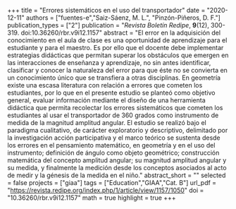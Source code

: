 +++
title = "Errores sistemáticos en el uso del transportador"
date = "2020-12-11"
authors = ["fuentes-e","Saiz-Sáenz, M. L.", "Pinzón-Piñeros, D. F."]
publication_types = ["2"]
publication = "*Revista Boletín Redipe*, **9**(12), 300-319. doi:10.36260/rbr.v9i12.1157"
abstract = "El error en la adquisición del conocimiento en el aula de clase es una oportunidad de aprendizaje para el estudiante y para el maestro. Es por ello que el docente debe implementar estrategias didácticas que permitan superar los obstáculos que emergen en las interacciones de enseñanza y aprendizaje, no sin antes identificar, clasificar y conocer la naturaleza del error para que éste no se convierta en un conocimiento único que se transfiera a otras disciplinas. En geometría existe una escasa literatura con relación a errores que cometen los estudiantes, por lo que en el presente estudio se planteó como objetivo general, evaluar información mediante el diseño de una herramienta didáctica que permita recolectar los errores sistemáticos que cometen los estudiantes al usar el transportador de 360 grados como instrumento de medida de la magnitud amplitud angular. El estudio se realizó bajo el paradigma cualitativo, de carácter exploratorio y   descriptivo, delimitado por la investigación acción participativa y el marco teórico se sustenta desde los errores en el pensamiento matemático, en geometría y en el uso del instrumento; definición de ángulo como objeto geométrico; construcción matemática del concepto amplitud angular; su magnitud amplitud angular y su medida, y finalmente la medición desde los conceptos asociados al acto de medir y la génesis de la medida en el niño."
abstract_short = ""
selected = false
projects = ["giaa"]
tags = ["Education","GIAA","Cat. B"]
url_pdf = "https://revista.redipe.org/index.php/1/article/view/1157/1050"
doi = "10.36260/rbr.v9i12.1157"
math = true
highlight = true
+++

